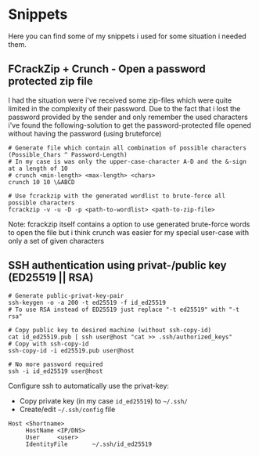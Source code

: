 # Snippets
Here you can find some of my snippets i used for some situation i needed them.


## FCrackZip + Crunch - Open a password protected zip file
I had the situation were i've received some zip-files which were quite limited in the complexity of their password.
Due to the fact that i lost the password provided by the sender and only remember the used characters i've found the following-solution to get the password-protected file opened without having the password (using bruteforce)
```
# Generate file which contain all combination of possible characters (Possible_Chars ^ Password-Length)
# In my case is was only the upper-case-character A-D and the &-sign at a length of 10
# crunch <min-length> <max-length> <chars>
crunch 10 10 \&ABCD

# Use fcrackzip with the generated wordlist to brute-force all possible characters
fcrackzip -v -u -D -p <path-to-wordlist> <path-to-zip-file>
```

Note: fcrackzip itself contains a option to use generated brute-force words to open the file but i think crunch was easier for my special user-case with only a set of given characters


## SSH authentication using privat-/public key (ED25519 || RSA)
```
# Generate public-privat-key-pair
ssh-keygen -o -a 200 -t ed25519 -f id_ed25519
# To use RSA instead of ED25519 just replace "-t ed25519" with "-t rsa"

# Copy public key to desired machine (without ssh-copy-id)
cat id_ed25519.pub | ssh user@host "cat >> .ssh/authorized_keys"
# Copy with ssh-copy-id
ssh-copy-id -i ed25519.pub user@host

# No more password required
ssh -i id_ed25519 user@host
```

Configure ssh to automatically use the privat-key:
- Copy private key (in my case `id_ed25519`) to `~/.ssh/`
- Create/edit `~/.ssh/config` file
```
Host <Shortname>
     HostName <IP/DNS>
     User     <user>
     IdentityFile       ~/.ssh/id_ed25519
```
